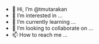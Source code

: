 - 👋 Hi, I’m @tmutarakan
- 👀 I’m interested in ...
- 🌱 I’m currently learning ...
- 💞️ I’m looking to collaborate on ...
- 📫 How to reach me ...

<!---
tmutarakan/tmutarakan is a ✨ special ✨ repository because its `README.md` (this file) appears on your GitHub profile.
You can click the Preview link to take a look at your changes.
--->
